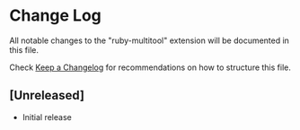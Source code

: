 # Change Log

All notable changes to the "ruby-multitool" extension will be documented in this file.

Check [Keep a Changelog](http://keepachangelog.com/) for recommendations on how to structure this file.

## [Unreleased]

- Initial release